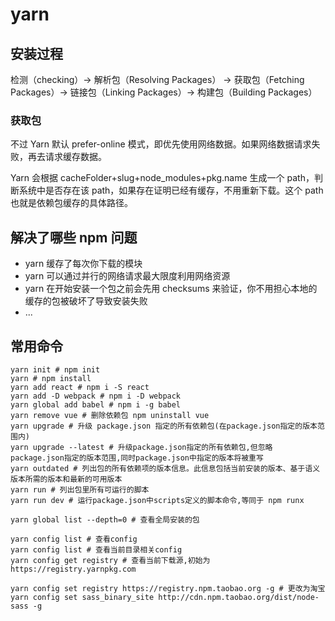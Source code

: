 # yarn

## 安装过程

检测（checking）→ 解析包（Resolving Packages） → 获取包（Fetching Packages）→ 链接包（Linking Packages）→ 构建包（Building Packages）



### 获取包

不过 Yarn 默认 prefer-online 模式，即优先使用网络数据。如果网络数据请求失败，再去请求缓存数据。

Yarn 会根据 cacheFolder+slug+node_modules+pkg.name 生成一个 path，判断系统中是否存在该 path，如果存在证明已经有缓存，不用重新下载。这个 path 也就是依赖包缓存的具体路径。





## 解决了哪些 npm 问题 ##

- yarn 缓存了每次你下载的模块
- yarn 可以通过并行的网络请求最大限度利用网络资源
- yarn 在开始安装一个包之前会先用 checksums 来验证，你不用担心本地的缓存的包被破坏了导致安装失败
- ...


## 常用命令 ##

```shell
yarn init # npm init
yarn # npm install
yarn add react # npm i -S react
yarn add -D webpack # npm i -D webpack
yarn global add babel # npm i -g babel
yarn remove vue # 删除依赖包 npm uninstall vue
yarn upgrade # 升级 package.json 指定的所有依赖包(在package.json指定的版本范围内)
yarn upgrade --latest # 升级package.json指定的所有依赖包,但忽略package.json指定的版本范围,同时package.json中指定的版本将被重写
yarn outdated # 列出包的所有依赖项的版本信息。此信息包括当前安装的版本、基于语义版本所需的版本和最新的可用版本
yarn run # 列出包里所有可运行的脚本
yarn run dev # 运行package.json中scripts定义的脚本命令,等同于 npm runx

yarn global list --depth=0 # 查看全局安装的包
```



```shell
yarn config list # 查看config
yarn config list # 查看当前目录相关config
yarn config get registry # 查看当前下载源,初始为https://registry.yarnpkg.com

yarn config set registry https://registry.npm.taobao.org -g # 更改为淘宝
yarn config set sass_binary_site http://cdn.npm.taobao.org/dist/node-sass -g
```

